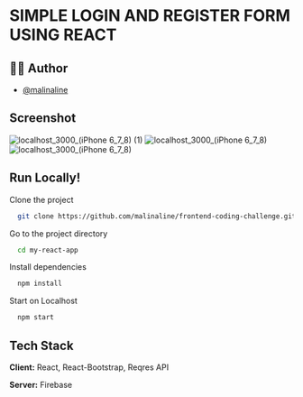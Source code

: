

# SIMPLE LOGIN AND REGISTER FORM USING REACT


## 👩‍💻 Author

- [@malinaline](https://www.github.com/malinaline)

## Screenshot
![localhost_3000_(iPhone 6_7_8) (1)](https://user-images.githubusercontent.com/75427957/169509102-2a641590-d381-48a8-b323-e4b15b800b5f.png)
![localhost_3000_(iPhone 6_7_8)](https://user-images.githubusercontent.com/75427957/169510276-1e71c9c7-3b70-45da-b9ef-835690407279.png)
![localhost_3000_(iPhone 6_7_8)](https://user-images.githubusercontent.com/75427957/169509137-be317993-36e9-462a-a617-cc708a059a4a.png)

## Run Locally!
Clone the project

```bash
  git clone https://github.com/malinaline/frontend-coding-challenge.git
```

Go to the project directory

```bash
  cd my-react-app
```

Install dependencies

```bash
  npm install
```

Start on Localhost

```bash
  npm start
```


## Tech Stack

**Client:** React, React-Bootstrap, Reqres API

**Server:** Firebase
